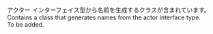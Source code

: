 <Namespace Name="Microsoft.ServiceFabric.Actors.Generator">
  <Docs>
    <summary><span data-ttu-id="34c63-101">アクター インターフェイス型から名前を生成するクラスが含まれています。</span><span class="sxs-lookup"><span data-stu-id="34c63-101">Contains a class that generates names from the actor interface type.</span></span></summary> 
    <remarks>To be added.</remarks>
  </Docs>
</Namespace>
